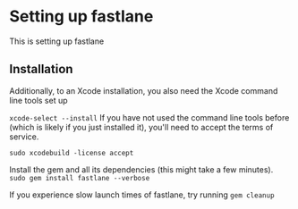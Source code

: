 # Setting up fastlane
This is setting up fastlane

## Installation
Additionally, to an Xcode installation, you also need the Xcode command line tools set up

```xcode-select --install```
If you have not used the command line tools before (which is likely if you just installed it), you'll need to accept the terms of service.

```sudo xcodebuild -license accept```

Install the gem and all its dependencies (this might take a few minutes).
```sudo gem install fastlane --verbose```

If you experience slow launch times of fastlane, try running
```gem cleanup```